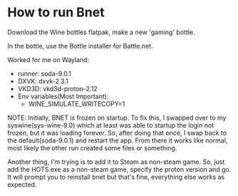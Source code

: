 

# How to run Bnet

Download the Wine bottles flatpak, make a new 'gaming' bottle.

In the bottle, use the Bottle installer for Battle.net.


Worked for me on Wayland:
- runner: soda-9.0.1
- DXVK: dxvk-2.3.1
- VKD3D: vkd3d-proton-2.12
- Env variables(Most Important):
  - WINE_SIMULATE_WRITECOPY=1

NOTE:
Initially, BNET is frozen on startup.  To fix this, I swapped over to my syswine(sys-wine-9.0)
which at least was able to startup the login not frozen, but it was loading forever.
So, after doing that once, I swap back to the default(soda-9.0.1) and restart the app.
From there it works like normal, most likely the other run created some files or 
something.


Another thing, I'm trying is to add it to Steam as non-steam game.
So, just add the HOTS.exe as a non-steam game, specify the proton version and 
go.  It will prompt you to reinstall bnet but that's fine, everything else
works as expected.
